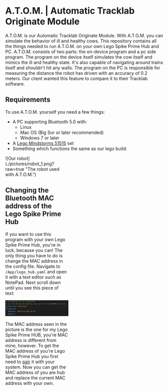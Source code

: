 # A.T.O.M. | Automatic Tracklab Originate Module

A.T.O.M. is our Automatic Tracklab Originate Module. With A.T.O.M. you can simulate the behavior of ill and healthy cows. This repository contains all the things needed to run A.T.O.M. on your own Lego Spike Prime Hub and PC. A.T.O.M. consists of two parts: the on-device program and a pc side program. The program on the device itself simulates the cow itself and mimics the ill and healthy state. It's also capable of navigating around trains itself and shouldn't hit any walls.
The program on the PC is responsible for measuring the distance the robot has driven with an accuracy of 0.2 meters. Our client wanted this feature to compare it to their Tracklab software.

## Requirements
To use A.T.O.M. yourself you need a few things:
- A PC supporting Bluetooth 5.0 with:
    - Linux
    - Mac OS (Big Sur or later recommended)
    - Windows 7 or later
- A [Lego Mindstorms 51515](https://www.lego.com/en-us/product/robot-inventor-51515) set
- Something which functions the same as our lego build:
<div style="width:200px ; height:200px ; position:right">
![Our robot](./pictures/robot_1.png?raw=true "The robot used with A.T.O.M.")
<div>

## Changing the Bluetooth MAC address of the Lego Spike Prime Hub

If you want to use this program with your own Lego Spike Prime Hub, you're in luck, because you can! The only thing you have to do is change the MAC address in the config file. Navigate to <code>/App/lego_hub.yaml</code> and open it with a text editor such as NotePad. Next scroll down until you see this piece of text:

![YAML to edit](./pictures/yaml_to_edit.png "The YAML we're going to edit.")

The MAC address seen in the picture is the one for my Lego Spike Prime HUB, you're MAC address is different from mine, however. To get the MAC address of you're Lego Spike Prime Hub you first need to [pair](https://education.lego.com/en-us/product-resources/spike-prime/troubleshooting/bluetooth-connectivity) it with your system. Now you can get the MAC address of you are hub and replace the current MAC address with your own.